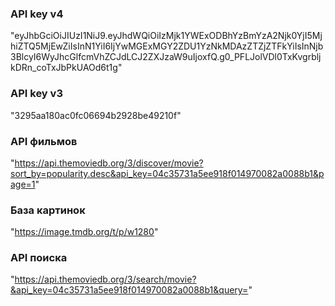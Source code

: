 ### API key v4

"eyJhbGciOiJIUzI1NiJ9.eyJhdWQiOiIzMjk1YWExODBhYzBmYzA2Njk0YjI5MjhiZTQ5MjEwZiIsInN1YiI6IjYwMGExMGY2ZDU1YzNkMDAzZTZjZTFkYiIsInNjb3BlcyI6WyJhcGlfcmVhZCJdLCJ2ZXJzaW9uIjoxfQ.g0_PFLJolVDl0TxKvgrbljkDRn_coTxJbPkUAOd6t1g"

### API key v3

"3295aa180ac0fc06694b2928be49210f"

### API фильмов

"https://api.themoviedb.org/3/discover/movie?sort_by=popularity.desc&api_key=04c35731a5ee918f014970082a0088b1&page=1"

### База картинок

"https://image.tmdb.org/t/p/w1280"

### API поиска

"https://api.themoviedb.org/3/search/movie?&api_key=04c35731a5ee918f014970082a0088b1&query="
